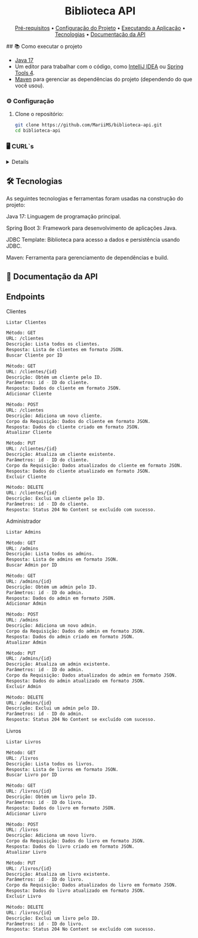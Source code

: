 <h1 align="center" style="margin-bottom: 20px;">Biblioteca API</h1>

<p align="center">
  <a href="#pre-requisitos">Pré-requisitos</a> •
  <a href="#configuracao-do-projeto">Configuração do Projeto</a> •
  <a href="#executando-a-aplicacao">Executando a Aplicação</a> •
  <a href="#tecnologias">Tecnologias</a> •
  <a href="#documentacao-da-api">Documentação da API</a>
</p>
<div>
## 📚 Como executar o projeto


- [Java 17](https://www.oracle.com/br/java/technologies/downloads/)
- Um editor para trabalhar com o código, como [IntelliJ IDEA](https://www.jetbrains.com/pt-br/idea/download/) ou [Spring Tools 4](https://spring.io/tools/).
- [Maven](https://maven.apache.org/) para gerenciar as dependências do projeto (dependendo do que você usou).

### ⚙️ Configuração

1. Clone o repositório:
   ```sh
   git clone https://github.com/MariiMS/biblioteca-api.git
   cd biblioteca-api
   
</div>

<div id='rodando-a-aplicacao'>

### 🖥 CURL`s

<details>
  
  ```sh
  INCLUSÃO
curl --location 'http://localhost:8080/clientes' \
--header 'Content-Type: application/json' \
--data '{
     "nome":"Cliente Teste 1",
    "email":"cliente1@teste.com",
    "telefone":"123456789",
    "cpf":"12345678900",
    "rg":"1234567",
    "dataNascimento":"2000-01-01",
    "cep":"12345678"
}'
```

```sh
 LISTA
 curl --location 'http://localhost:8080/clientes'

```

 
```sh
 ALTERACAO 
 curl --location --request PUT 'http://localhost:8080/clientes/1' \
--header 'Content-Type: application/json' \
--data '{
     "nome":"Cliente Alterado",
    "email":"cliente2@teste.com",
    "telefone":"987654321",
    "cpf":"12345678900",
    "rg":"7654321",
    "dataNascimento":"2000-01-01",
    "cep":"87654321"
}'
```

```sh
 ALTERACAO 
 curl --location --request DELETE 'http://localhost:8080/clientes/1'
    
}'
```



```sh
  INCLUSÃO
curl --location 'http://localhost:8080/admins' \
--header 'Content-Type: application/json' \
--data '{
   "nome":"Admin Teste",
   "username":"admin_test",
   "senha":"senha123"
}'
```


```sh
 LISTA
curl --location 'http://localhost:8080/admins'
```



```sh
ALTERAÇÃO
curl --location --request PUT 'http://localhost:8080/admins/1' \
--header 'Content-Type: application/json' \
--data '{
   "nome":"Admin Atualizado",
   "username":"admin_atual",
   "senha":"senha1234"
}'
```



```sh
EXCLUSÃO
curl --location --request DELETE 'http://localhost:8080/admins/1'
</details>
<details>
  <summary>Livros</summary>
 ```



```sh
INCLUSÃO
curl --location 'http://localhost:8080/livros' \
--header 'Content-Type: application/json' \
--data '{
   "titulo":"Livro Teste",
   "autor":"Autor Teste",
   "ano":2024,
   "preco":29.90,
   "genero":"Ficção"
}'
```




```sh
LISTA
curl --location 'http://localhost:8080/livros'
```

```sh
ALTERAÇÃO
curl --location --request PUT 'http://localhost:8080/livros/1' \
--header 'Content-Type: application/json' \
--data '{
   "titulo":"Livro Atualizado",
   "autor":"Autor Atualizado",
   "ano":2024,
   "preco":39.90,
   "genero":"Aventura"
}'
```


```sh
EXCLUSÃO
curl --location --request DELETE 'http://localhost:8080/livros/1'
```



</details>
</div>


<div id='tecnologias'>

## 🛠 Tecnologias

As seguintes tecnologias e ferramentas foram usadas na construção do projeto:

Java 17: Linguagem de programação principal.

Spring Boot 3: Framework para desenvolvimento de aplicações Java.

JDBC Template: Biblioteca para acesso a dados e persistência usando JDBC.

Maven: Ferramenta para gerenciamento de dependências e build.

## 📜 Documentação da API

## Endpoints


Clientes
```sh
Listar Clientes

Método: GET
URL: /clientes
Descrição: Lista todos os clientes.
Resposta: Lista de clientes em formato JSON.
Buscar Cliente por ID

Método: GET
URL: /clientes/{id}
Descrição: Obtém um cliente pelo ID.
Parâmetros: id - ID do cliente.
Resposta: Dados do cliente em formato JSON.
Adicionar Cliente

Método: POST
URL: /clientes
Descrição: Adiciona um novo cliente.
Corpo da Requisição: Dados do cliente em formato JSON.
Resposta: Dados do cliente criado em formato JSON.
Atualizar Cliente

Método: PUT
URL: /clientes/{id}
Descrição: Atualiza um cliente existente.
Parâmetros: id - ID do cliente.
Corpo da Requisição: Dados atualizados do cliente em formato JSON.
Resposta: Dados do cliente atualizado em formato JSON.
Excluir Cliente

Método: DELETE
URL: /clientes/{id}
Descrição: Exclui um cliente pelo ID.
Parâmetros: id - ID do cliente.
Resposta: Status 204 No Content se excluído com sucesso.
```

Administrador

```sh
Listar Admins

Método: GET
URL: /admins
Descrição: Lista todos os admins.
Resposta: Lista de admins em formato JSON.
Buscar Admin por ID

Método: GET
URL: /admins/{id}
Descrição: Obtém um admin pelo ID.
Parâmetros: id - ID do admin.
Resposta: Dados do admin em formato JSON.
Adicionar Admin

Método: POST
URL: /admins
Descrição: Adiciona um novo admin.
Corpo da Requisição: Dados do admin em formato JSON.
Resposta: Dados do admin criado em formato JSON.
Atualizar Admin

Método: PUT
URL: /admins/{id}
Descrição: Atualiza um admin existente.
Parâmetros: id - ID do admin.
Corpo da Requisição: Dados atualizados do admin em formato JSON.
Resposta: Dados do admin atualizado em formato JSON.
Excluir Admin

Método: DELETE
URL: /admins/{id}
Descrição: Exclui um admin pelo ID.
Parâmetros: id - ID do admin.
Resposta: Status 204 No Content se excluído com sucesso.
```

Livros
```sh
Listar Livros

Método: GET
URL: /livros
Descrição: Lista todos os livros.
Resposta: Lista de livros em formato JSON.
Buscar Livro por ID

Método: GET
URL: /livros/{id}
Descrição: Obtém um livro pelo ID.
Parâmetros: id - ID do livro.
Resposta: Dados do livro em formato JSON.
Adicionar Livro

Método: POST
URL: /livros
Descrição: Adiciona um novo livro.
Corpo da Requisição: Dados do livro em formato JSON.
Resposta: Dados do livro criado em formato JSON.
Atualizar Livro

Método: PUT
URL: /livros/{id}
Descrição: Atualiza um livro existente.
Parâmetros: id - ID do livro.
Corpo da Requisição: Dados atualizados do livro em formato JSON.
Resposta: Dados do livro atualizado em formato JSON.
Excluir Livro

Método: DELETE
URL: /livros/{id}
Descrição: Exclui um livro pelo ID.
Parâmetros: id - ID do livro.
Resposta: Status 204 No Content se excluído com sucesso.
```
</div>


